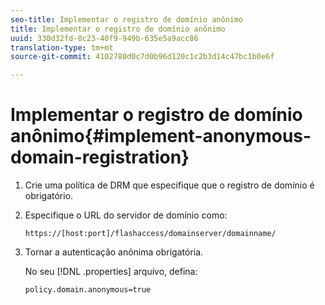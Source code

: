 ```yaml
---
seo-title: Implementar o registro de domínio anônimo
title: Implementar o registro de domínio anônimo
uuid: 330d32fd-8c23-40f9-949b-635e5a9acc86
translation-type: tm+mt
source-git-commit: 4102780d0c7d0b96d120c1c2b3d14c47bc1b0e6f

---
```



# Implementar o registro de domínio anônimo{#implement-anonymous-domain-registration}

1. Crie uma política de DRM que especifique que o registro de domínio é obrigatório.
1. Especifique o URL do servidor de domínio como:

   ```
   https://[host:port]/flashaccess/domainserver/domainname/
   ```

1. Tornar a autenticação anônima obrigatória.

   No seu [!DNL .properties] arquivo, defina:

   ```
   policy.domain.anonymous=true 
   ```

